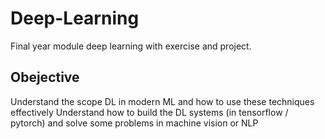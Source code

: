 # Deep-Learning
Final year module deep learning with exercise and project.
## Obejective
Understand the scope DL in modern ML and how to use these techniques effectively
Understand how to build the DL systems (in tensorflow / pytorch) and solve some problems in machine vision or NLP
